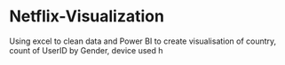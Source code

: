 # Netflix-Visualization
Using excel to clean data and Power BI to create visualisation of country, count of UserID by Gender, device used h
